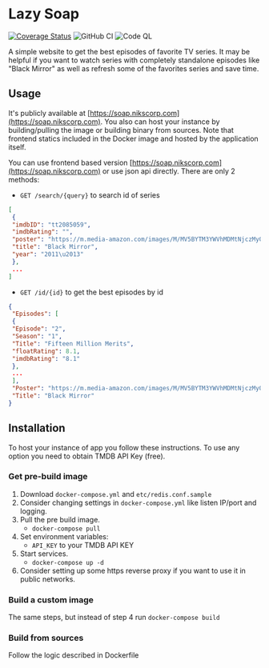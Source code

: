 # Lazy Soap

[![Coverage Status](https://coveralls.io/repos/github/Nikscorp/soap/badge.svg?branch=switch_to_tmdb)](https://coveralls.io/github/Nikscorp/soap?branch=switch_to_tmdb)
![GitHub CI](https://github.com/Nikscorp/soap/actions/workflows/ci.yml/badge.svg?branch=switch_to_tmdb)
![Code QL](https://github.com/Nikscorp/soap/actions/workflows/codeql-analysis.yml/badge.svg?branch=switch_to_tmdb)

A simple website to get the best episodes of favorite TV series. It may be helpful if you want to watch series with completely standalone episodes like "Black Mirror" as well as refresh some of the favorites series and save time.

## Usage

It's publicly available at [https://soap.nikscorp.com](https://soap.nikscorp.com). You also can host your instance by building/pulling the image or building binary from sources.
Note that frontend statics included in the Docker image and hosted by the application itself.

You can use frontend based version [https://soap.nikscorp.com](https://soap.nikscorp.com) or use json api directly. There are only 2 methods:

- `GET /search/{query}` to search id of series

```json
[
 {
 "imdbID": "tt2085059",
 "imdbRating": "",
 "poster": "https://m.media-amazon.com/images/M/MV5BYTM3YWVhMDMtNjczMy00NGEyLWJhZDctYjNhMTRkNDE0ZTI1XkEyXkFqcGdeQXVyMTkxNjUyNQ@@._V1_SX300.jpg",
 "title": "Black Mirror",
 "year": "2011\u2013"
 },
 ...
]
```

- `GET /id/{id}` to get the best episodes by id

```json
{
 "Episodes": [
 {
 "Episode": "2",
 "Season": "1",
 "Title": "Fifteen Million Merits",
 "floatRating": 8.1,
 "imdbRating": "8.1"
 },
 ...
 ],
 "Poster": "https://m.media-amazon.com/images/M/MV5BYTM3YWVhMDMtNjczMy00NGEyLWJhZDctYjNhMTRkNDE0ZTI1XkEyXkFqcGdeQXVyMTkxNjUyNQ@@._V1_SX300.jpg",
 "Title": "Black Mirror"
}
```

## Installation

To host your instance of app you follow these instructions.
To use any option you need to obtain TMDB API Key (free).

### Get pre-build image

1. Download `docker-compose.yml` and `etc/redis.conf.sample`
2. Consider changing settings in `docker-compose.yml` like listen IP/port and logging.
3. Pull the pre build image.
   - `docker-compose pull`
4. Set environment variables:
   - `API_KEY` to your TMDB API KEY
5. Start services.
   - `docker-compose up -d`
6. Consider setting up some https reverse proxy if you want to use it in public networks.

### Build a custom image

The same steps, but instead of step 4 run `docker-compose build`

### Build from sources

Follow the logic described in Dockerfile
